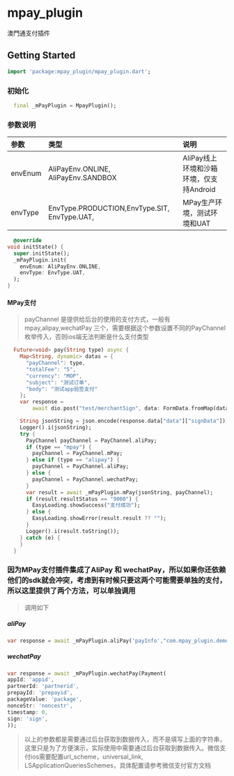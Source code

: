 # mpay_plugin

澳門通支付插件

## Getting Started

```dart
import 'package:mpay_plugin/mpay_plugin.dart';
```

### 初始化
```dart
  final _mPayPlugin = MpayPlugin();
```

### 参数说明 

| 参数 | 类型                                           | 说明                         |
| :-----|:---------------------------------------------|:---------------------------|
| envEnum | AliPayEnv.ONLINE, AliPayEnv.SANDBOX          | AliPay线上环境和沙箱环境，仅支持Android |
| envType | EnvType.PRODUCTION,EnvType.SIT, EnvType.UAT, | MPay生产环境，测试环境和UAT          |


```dart
  @override
void initState() {
  super.initState();
  _mPayPlugin.init(
    envEnum: AliPayEnv.ONLINE,
    envType: EnvType.UAT,
  );
}
```

#### MPay支付
> payChannel 是提供给后台的使用的支付方式，一般有 mpay,alipay,wechatPay 三个，需要根据这个参数设置不同的PayChannel 枚举传入，否则ios端无法判断是什么支付类型
```dart
  Future<void> pay(String type) async {
    Map<String, dynamic> datas = {
      "payChannel": type,
      "totalFee": "5",
      "currency": "MOP",
      "subject": "测试订单",
      "body": "测试app验签支付"
    };
    var response =
        await dio.post("test/merchantSign", data: FormData.fromMap(datas));

    String jsonString = json.encode(response.data["data"]["signData"]);
    Logger().i(jsonString);
    try {
      PayChannel payChannel = PayChannel.aliPay;
      if (type == "mpay") {
        payChannel = PayChannel.mPay;
      } else if (type == "alipay") {
        payChannel = PayChannel.aliPay;
      } else {
        payChannel = PayChannel.wechatPay;
      }
      var result = await _mPayPlugin.mPay(jsonString, payChannel);
      if (result.resultStatus == "9000") {
        EasyLoading.showSuccess("支付成功");
      } else {
        EasyLoading.showError(result.result ?? "");
      }
      Logger().i(result.toString());
    } catch (e) {
    }
  }
```

### 因为MPay支付插件集成了AliPay 和 wechatPay，所以如果你还依赖他们的sdk就会冲突，考虑到有时候只要这两个可能需要单独的支付，所以这里提供了两个方法，可以单独调用
> 调用如下
##### aliPay
```dart
var response = await _mPayPlugin.aliPay('payInfo',"com.mpay_plugin.demo"), // payInfo是请求后台返回来的支付字符串，com.mpay_plugin.demo是shceme ios端需要，并且需要在info.plist中配置 URL Types
```

##### wechatPay
```dart
var response = await _mPayPlugin.wechatPay(Payment(
appId: 'appid',
partnerId: 'partnerid',
prepayId: 'prepayid',
packageValue: 'package',
nonceStr: 'noncestr',
timestamp: 0,
sign: 'sign',
));
```
> 以上的参数都是需要通过后台获取到数据传入，而不是填写上面的字符串，这里只是为了方便演示，实际使用中需要通过后台获取到数据传入。微信支付ios需要配置url_scheme，universal_link, LSApplicationQueriesSchemes，具体配置请参考微信支付官方文档
